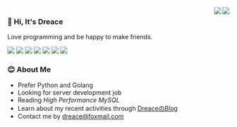 
<a href="#">
<img align="right" src="https://github-readme-stats-git-master.dreace.vercel.app/api?icon_color=586069&hide_border=true&title_color=a0a9af&username=dreace&show_icons=true">

</a>

<img align="right" src="https://github-readme-stats-git-master.dreace.vercel.app/api/top-langs/?username=dreace&layout=compact&icon_color=586069&hide_border=true&title_color=a0a9af">

### 👋 Hi, It's Dreace
Love programming and be happy to make friends.

![](https://img.shields.io/badge/-Go-00ADD8?style=flat-square&logo=Go&logoColor=fff)
![](https://img.shields.io/badge/-Python-3776AB?style=flat-square&logo=Python&logoColor=fff)
![](https://img.shields.io/badge/-Flask-000000?style=flat-square&logo=Flask&logoColor=fff)
![](https://img.shields.io/badge/-TypeScript-007ACC?style=flat-square&logo=TypeScript)
![](https://img.shields.io/badge/-React-000000?style=flat-square&logo=React&logoColor=fff)
![](https://img.shields.io/badge/-Windows-0078D6?style=flat-square&logo=Windows)
![](https://img.shields.io/badge/-Docker-2496ED?style=flat-square&logo=Docker&logoColor=fff)


### 😊 About Me
- Prefer Python and Golang
- Looking for server development job
- Reading *High Performance MySQL*
- Learn about my recent activities through [DreaceのBlog](https://blog.dreace.top/)
- Contact me by <dreace@foxmail.com>
